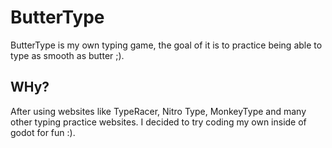 # ButterType
ButterType is my own typing game, the goal of it is to practice being able to type as smooth as butter ;).


## WHy?
After using websites like TypeRacer, Nitro Type, MonkeyType and many other typing practice websites. I decided to try coding my own inside of godot for fun :).
